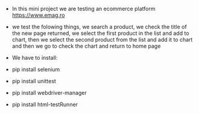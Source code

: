 - In this mini project we are testing an ecommerce platform https://www.emag.ro
- we test the folowing things, we search a product, we check the title of the new page returned, we select the first product in the list and add to chart, then we select the second product from the list and add it to chart and then we go to check the chart and return to home page

- We have to install:
- pip install selenium
- pip install unittest
- pip install webdriver-manager
- pip install html-testRunner
